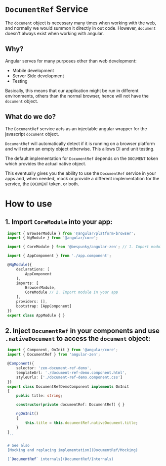# `DocumentRef` Service
The `document` object is necessary many times when working with the web, and normally we would summon it directly in out code. However, `document` doesn't always exist when working with angular. 

## Why?
Angular serves for many purposes other than web development:
- Mobile development
- Server Side development
- Testing

Basically, this means that our application might be run in different environments, others than the normal browser, hence will not have the `document` object.

## What do we do?

The `DocumentRef` service acts as an injectable angular wrapper for the javascript `document` object.

`DocumentRef` will automatically detect if it is running on a browser platform and will return an empty object otherwise.
This allows DI and unit testing.

The default implementation for `DocumentRef` depends on the `DOCUMENT` token which provides the actual native object.

This eventually gives you the ability to use the `DocumentRef` service in your apps and, when needed, mock or provide a different implementation for the service, the `DOCUMENT` token, or both.

# How to use
## 1. Import `CoreModule` into your app:

   ```typescript
    import { BrowserModule } from '@angular/platform-browser';
    import { NgModule } from '@angular/core';

    import { CoreModule } from '@bespunky/angular-zen'; // 1. Import module

    import { AppComponent } from './app.component';

    @NgModule({
        declarations: [
            AppComponent
        ],
        imports: [
            BrowserModule,
            CoreModule // 2. Import module in your app
        ],
        providers: [], 
        bootstrap: [AppComponent]
    })
    export class AppModule { }
   ```

## 2. Inject `DocumentRef` in your components and use `.nativeDocument` to access the `document` object:

   ```typescript
    import { Component, OnInit } from '@angular/core';
    import { DocumentRef } from 'angular-zen';

    @Component({
        selector: 'zen-document-ref-demo',
        templateUrl: './document-ref-demo.component.html',
        styleUrls: ['./document-ref-demo.component.css']
    })
    export class DocumentRefDemoComponent implements OnInit
    {
        public title: string;

        constructor(private documentRef: DocumentRef) { }

        ngOnInit()
        {
            this.title = this.documentRef.nativeDocument.title;
        }
    }
    ```

    # See also
    [Mocking and replacing implementation](DocumentRef/Mocking)

    [`DocumentRef` internals](DocumentRef/Internals)